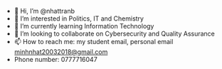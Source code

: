 - 👋 Hi, I’m @nhattranb
- 👀 I’m interested in Politics, IT and Chemistry
- 🌱 I’m currently learning Information Technology
- 💞️ I’m looking to collaborate on Cybersecurity and Quality Assurance
- 📫 How to reach me: my student email, personal email minhnhat20032018@gmail.com
- Phone number: 0777716047

<!---
nhattranb/nhattranb is a ✨ special ✨ repository because its `README.md` (this file) appears on your GitHub profile.
You  can click the Preview link to take a look at your changes.
--->
